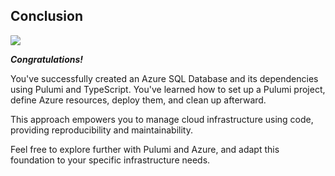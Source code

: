 ## Conclusion


<a href="url"><img src="https://i.kym-cdn.com/entries/icons/original/000/039/563/8675309.jpg" height="auto" style="border-radius:8%"></a>


***Congratulations!*** 

You've successfully created an Azure SQL Database and its dependencies using Pulumi and TypeScript. 
You've learned how to set up a Pulumi project, define Azure resources, deploy them, and clean up afterward. 

This approach empowers you to manage cloud infrastructure using code, providing reproducibility and maintainability.

Feel free to explore further with Pulumi and Azure, and adapt this foundation to your specific infrastructure needs.
